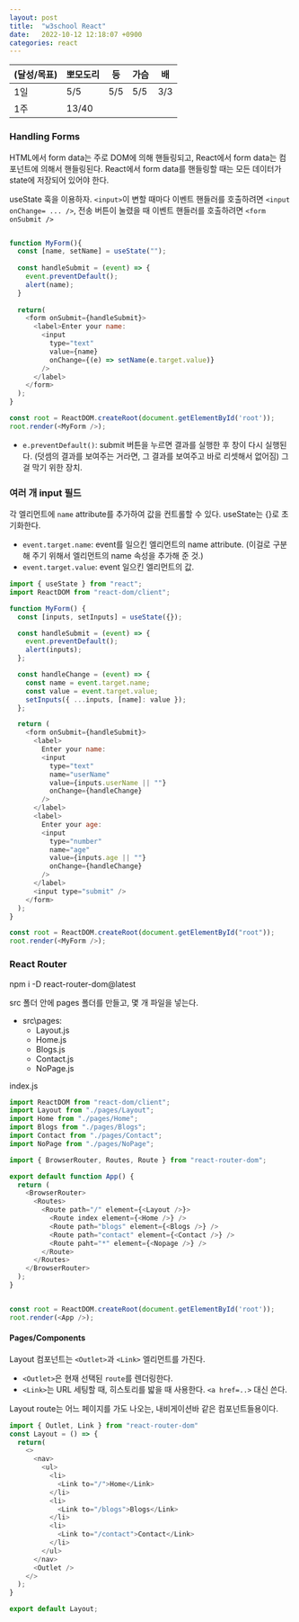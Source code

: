 ```yaml
---
layout: post
title:  "w3school React"
date:   2022-10-12 12:18:07 +0900
categories: react
---
```


| (달성/목표) | 뽀모도리  | 등 | 가슴 | 배 |
|----|-------|---|-------|----|
| 1일 | 5/5   | 5/5 | 5/5 | 3/3 |
| 1주 | 13/40 |   |       |



### Handling Forms

HTML에서 form data는 주로 DOM에 의해 핸들링되고, React에서 form data는 컴포넌트에 의해서 핸들링된다. React에서 form data를 핸들링할 때는 모든 데이터가 state에 저장되어 있어야 한다.

useState 훅을 이용하자. `<input>`이 변할 때마다 이벤트 핸들러를 호출하려면 `<input onChange= ... />`, 전송 버튼이 눌렸을 때 이벤트 핸들러를 호출하려면 `<form onSubmit />`

```js

function MyForm(){
  const [name, setName] = useState("");
  
  const handleSubmit = (event) => {
    event.preventDefault();
    alert(name);
  }
  
  return(
    <form onSubmit={handleSubmit}>
      <label>Enter your name:
        <input
          type="text"
          value={name}
          onChange={(e) => setName(e.target.value)}
        />
      </label>
    </form>
  );
}

const root = ReactDOM.createRoot(document.getElementById('root'));
root.render(<MyForm />);
```

* `e.preventDefault()`: submit 버튼을 누르면 결과를 실행한 후 창이 다시 실행된다. (덧셈의 결과를 보여주는 거라면, 그 결과를 보여주고 바로 리셋해서 없어짐) 그걸 막기 위한 장치.


### 여러 개 input 필드
각 엘리먼트에 `name` attribute를 추가하여 값을 컨트롤할 수 있다. useState는 {}로 초기화한다.

* `event.target.name`: event를 일으킨 엘리먼트의 name attribute. (이걸로 구분해 주기 위해서 엘리먼트의 name 속성을 추가해 준 것.)
* `event.target.value`: event 일으킨 엘리먼트의 값. 

```js
import { useState } from "react";
import ReactDOM from "react-dom/client";

function MyForm() {
  const [inputs, setInputs] = useState({});

  const handleSubmit = (event) => {
    event.preventDefault();
    alert(inputs);
  };

  const handleChange = (event) => {
    const name = event.target.name;
    const value = event.target.value;
    setInputs({ ...inputs, [name]: value });
  };

  return (
    <form onSubmit={handleSubmit}>
      <label>
        Enter your name:
        <input
          type="text"
          name="userName"
          value={inputs.userName || ""}
          onChange={handleChange}
        />
      </label>
      <label>
        Enter your age:
        <input
          type="number"
          name="age"
          value={inputs.age || ""}
          onChange={handleChange}
        />
      </label>
      <input type="submit" />
    </form>
  );
}

const root = ReactDOM.createRoot(document.getElementById("root"));
root.render(<MyForm />);
```


### React Router

npm i -D react-router-dom@latest

src 폴더 안에 pages 폴더를 만들고, 몇 개 파일을 넣는다.

* src\pages\:
  * Layout.js
  * Home.js
  * Blogs.js
  * Contact.js
  * NoPage.js


index.js
```js
import ReactDOM from "react-dom/client";
import Layout from "./pages/Layout";
import Home from "./pages/Home";
import Blogs from "./pages/Blogs";
import Contact from "./pages/Contact";
import NoPage from "./pages/NoPage";

import { BrowserRouter, Routes, Route } from "react-router-dom";

export default function App() {
  return (
    <BrowserRouter>
      <Routes>
        <Route path="/" element={<Layout />}>
          <Route index element={<Home />} />
          <Route path="blogs" element={<Blogs />} />
          <Route path="contact" element={<Contact />} />
          <Route paht="*" element={<Nopage />} />
        </Route>
      </Routes>
    </BrowserRouter>
  );
}


const root = ReactDOM.createRoot(document.getElementById('root'));
root.render(<App />);
```


#### Pages/Components

Layout 컴포넌트는 `<Outlet>`과 `<Link>` 엘리먼트를 가진다. 

* `<Outlet>`은 현재 선택된 `route`를 렌더링한다.
* `<Link>`는 URL 세팅할 때, 히스토리를 밟을 때 사용한다. `<a href=..>` 대신 쓴다.

Layout route는 어느 페이지를 가도 나오는, 내비게이션바 같은 컴포넌트들용이다.

```js
import { Outlet, Link } from "react-router-dom" 
const Layout = () => {
  return(
    <>
      <nav>
        <ul>
          <li>
            <Link to="/">Home</Link>
          </li>
          <li>
            <Link to="/blogs">Blogs</Link>
          </li>
          <li>
            <Link to="/contact">Contact</Link>
          </li>
        </ul>
      </nav>
      <Outlet />  
    </>
  );
}

export default Layout;
```











